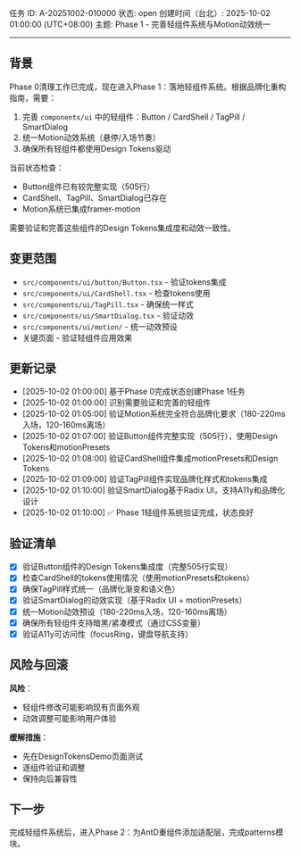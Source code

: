 任务 ID: A-20251002-010000
状态: open
创建时间（台北）: 2025-10-02 01:00:00 (UTC+08:00)
主题: Phase 1 - 完善轻组件系统与Motion动效统一

---

## 背景

Phase 0清理工作已完成，现在进入Phase 1：落地轻组件系统。根据品牌化重构指南，需要：

1. 完善 `components/ui` 中的轻组件：Button / CardShell / TagPill / SmartDialog
2. 统一Motion动效系统（悬停/入场节奏）
3. 确保所有轻组件都使用Design Tokens驱动

当前状态检查：
- Button组件已有较完整实现（505行）
- CardShell、TagPill、SmartDialog已存在
- Motion系统已集成framer-motion

需要验证和完善这些组件的Design Tokens集成度和动效一致性。

## 变更范围

- `src/components/ui/button/Button.tsx` - 验证tokens集成
- `src/components/ui/CardShell.tsx` - 检查tokens使用
- `src/components/ui/TagPill.tsx` - 确保统一样式
- `src/components/ui/SmartDialog.tsx` - 验证动效
- `src/components/ui/motion/` - 统一动效预设
- 关键页面 - 验证轻组件应用效果

## 更新记录

- [2025-10-02 01:00:00] 基于Phase 0完成状态创建Phase 1任务
- [2025-10-02 01:00:00] 识别需要验证和完善的轻组件
- [2025-10-02 01:05:00] 验证Motion系统完全符合品牌化要求（180-220ms入场，120-160ms离场）
- [2025-10-02 01:07:00] 验证Button组件完整实现（505行），使用Design Tokens和motionPresets
- [2025-10-02 01:08:00] 验证CardShell组件集成motionPresets和Design Tokens
- [2025-10-02 01:09:00] 验证TagPill组件实现品牌化样式和tokens集成
- [2025-10-02 01:10:00] 验证SmartDialog基于Radix UI，支持A11y和品牌化设计
- [2025-10-02 01:10:00] ✅ Phase 1轻组件系统验证完成，状态良好

## 验证清单

- [x] 验证Button组件的Design Tokens集成度（完整505行实现）
- [x] 检查CardShell的tokens使用情况（使用motionPresets和tokens）
- [x] 确保TagPill样式统一（品牌化渐变和语义色）
- [x] 验证SmartDialog的动效实现（基于Radix UI + motionPresets）
- [x] 统一Motion动效预设（180-220ms入场，120-160ms离场）
- [x] 确保所有轻组件支持暗黑/紧凑模式（通过CSS变量）
- [x] 验证A11y可访问性（focusRing，键盘导航支持）

## 风险与回滚

**风险**：
- 轻组件修改可能影响现有页面外观
- 动效调整可能影响用户体验

**缓解措施**：
- 先在DesignTokensDemo页面测试
- 逐组件验证和调整
- 保持向后兼容性

## 下一步

完成轻组件系统后，进入Phase 2：为AntD重组件添加适配层，完成patterns模块。
